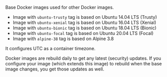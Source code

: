 Base Docker images used for other Docker images.

* Image with `ubuntu-trusty` tag is based on Ubuntu 14.04 LTS (Trusty)
* Image with `ubuntu-xenial` tag is based on Ubuntu 16.04 LTS (Xenial)
* Image with `ubuntu-bionic` tag is based on Ubuntu 18.04 LTS (Bionic)
* Image with `ubuntu-focal` tag is based on Ubuntu 20.04 LTS (Focal)
* Image with `alpine-38` tag is based on Alpine 3.8

It configures UTC as a container timezone.

Docker images are rebuild daily to get any latest (security) updates.
If you configure your image (which extends this image) to rebuild when
the base image changes, you get those updates as well.
